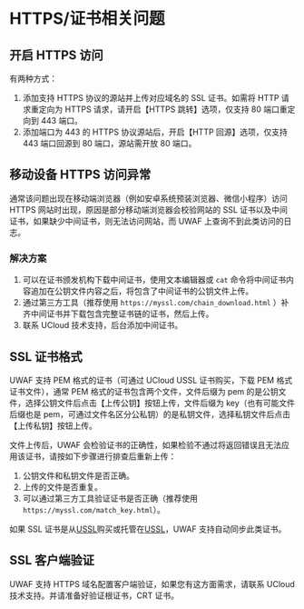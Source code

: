# HTTPS/证书相关问题

## 开启 HTTPS 访问

有两种方式：

1. 添加支持 HTTPS 协议的源站并上传对应域名的 SSL 证书。如需将 HTTP 请求重定向为 HTTPS 请求，请开启【HTTPS 跳转】选项，仅支持 80 端口重定向到 443 端口。
2. 添加端口为 443 的 HTTPS 协议源站后，开启【HTTP 回源】选项，仅支持 443 端口回源到 80 端口，源站需开放 80 端口。

## 移动设备 HTTPS 访问异常

通常该问题出现在移动端浏览器（例如安卓系统预装浏览器、微信小程序）访问 HTTPS 网站时出现，原因是部分移动端浏览器会校验网站的 SSL 证书以及中间证书，如果缺少中间证书，则无法访问网站，而 UWAF 上查询不到此类访问的日志。

### 解决方案

1. 可以在证书颁发机构下载中间证书，使用文本编辑器或 `cat` 命令将中间证书内容追加在公钥文件内容之后，将包含了中间证书的公钥文件上传。
2. 通过第三方工具（推荐使用 `https://myssl.com/chain_download.html` ）补齐中间证书并下载包含完整证书链的证书，然后上传。
3. 联系 UCloud 技术支持，后台添加中间证书。

## SSL 证书格式

UWAF 支持 PEM 格式的证书（可通过 UCloud USSL 证书购买，下载 PEM 格式证书文件），通常 PEM 格式的证书包含两个文件，文件后缀为 pem 的是公钥文件，选择公钥文件后点击【上传公钥】按钮上传，文件后缀为 key（也有可能文件后缀也是 pem，可通过文件名区分公私钥）的是私钥文件，选择私钥文件后点击【上传私钥】按钮上传。

文件上传后，UWAF 会检验证书的正确性，如果检验不通过将返回错误且无法应用该证书，请按如下步骤进行排查后重新上传：

1. 公钥文件和私钥文件是否正确。
2. 上传的文件是否重复。
3. 可以通过第三方工具验证证书是否正确（推荐使用 `https://myssl.com/match_key.html`）。

如果 SSL 证书是从[USSL](/ussl/operate/buy)购买或托管在[USSL](/ussl/operate/upload)，UWAF 支持自动同步此类证书。

## SSL 客户端验证

UWAF 支持 HTTPS 域名配置客户端验证，如果您有这方面需求，请联系 UCloud 技术支持。并请准备好验证根证书，CRT 证书。
